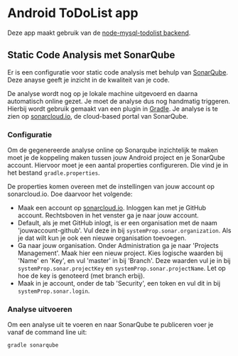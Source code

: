 # Android ToDoList app
Deze app maakt gebruik van de  [node-mysql-todolist backend](https://github.com/avansinformatica/node-mysql-todolist).

## Static Code Analysis met SonarQube
Er is een configuratie voor static code analysis met behulp van [SonarQube](https://sonarqube.com/organizations/avansinformaticabreda/projects). Deze anayse geeft je inzicht in de kwaliteit van je code.

De analyse wordt nog op je lokale machine uitgevoerd en daarna automatisch online gezet. Je moet de analyse dus nog handmatig triggeren. Hierbij wordt gebruik gemaakt van een plugin in [Gradle](http://www.gradle.com/). Je analyse is te zien op [sonarcloud.io](http://www.sonarcloud.io), de cloud-based portal van SonarQube. 

### Configuratie
Om de gegenereerde analyse online op Sonarqube inzichtelijk te maken moet je de koppeling maken tussen jouw Android project en je SonarQube account. Hiervoor moet je een aantal properties configureren. Die vind je in het bestand `gradle.properties`.

De properties komen overeen met de instellingen van jouw account op sonarcloud.io. Doe daarvoor het volgende:

- Maak een account op [sonarcloud.io](http://www.sonarcloud.io). Inloggen kan met je GitHub account. Rechtsboven in het venster ga je naar jouw account.
- Default, als je met GitHub inlogt, is er een organisation met de naam 'jouwaccount-github'. Vul deze in bij `systemProp.sonar.organization`. Als je dat wilt kun je ook een nieuwe organisation toevoegen.
- Ga naar jouw organisation. Onder Administration ga je naar 'Projects Management'. Maak hier een nieuw project. Kies logische waarden bij 'Name' en 'Key', en vul 'master' in bij 'Branch'. Deze waarden vul je in bij `systemProp.sonar.projectKey` en `systemProp.sonar.projectName`. Let op hoe de key is genoteerd (met branch erbij).   
- Maak in je account, onder de tab 'Security', een token en vul dit in bij `systemProp.sonar.login`.

### Analyse uitvoeren
Om een analyse uit te voeren en naar SonarQube te publiceren voer je vanaf de command line uit:

```
gradle sonarqube
```

